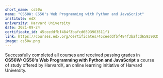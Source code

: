 ```yaml
---
short_name: cs50w
name: "CS50W: CS50's Web Programming with Python and JavaScript"
institute: edX
university: Harvard University
date: 2021-09-24
certificate_id: 45ceeddfbf484f3bafcd6593903511f1
link: https://courses.edx.org/certificates/45ceeddfbf484f3bafcd6593903511f1
image: cs50w.png
---
```


Successfully completed all courses and received passing grades in **CS50W: CS50's Web Programming with Python and JavaScript** a course of study offered by HarvardX, an online learning initiative of Harvard University.
